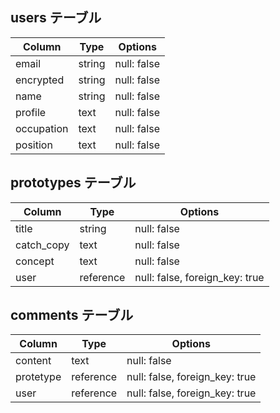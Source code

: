 


## users テーブル

| Column             | Type   | Options     |
| ------------------ | ------ | ----------- |
| email              | string | null: false |
| encrypted          | string | null: false |
| name               | string | null: false |
| profile            | text   | null: false |
| occupation         | text   | null: false |
| position           | text   | null: false |


## prototypes テーブル

| Column             | Type      | Options                        |
| ------------------ | --------- | ------------------------------ |
| title              | string    | null: false                    |
| catch_copy         | text      | null: false                    |
| concept            | text      | null: false                    |
| user               | reference | null: false, foreign_key: true |


## comments テーブル

| Column             | Type      | Options                        |
| ------------------ | --------- | ------------------------------ |
| content            | text      | null: false                    |
| protetype          | reference | null: false, foreign_key: true |
| user               | reference | null: false, foreign_key: true |

